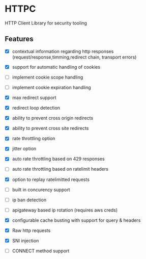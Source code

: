 HTTPC
==

HTTP Client Library for security tooling

## Features

- [x] contextual information regarding http responses (request/response,timming,redirect chain, transport errors)
- [x] support for automatic handling of cookies
- [ ] implement cookie scope handling
- [ ] implement cookie expiration handling

- [x] max redirect support
- [x] redirect loop detection
- [x] ability to prevent cross origin redirects
- [x] ability to prevent cross site redirects

- [x] rate throttling option
- [x] jitter option
- [x] auto rate throttling based on 429 responses
- [ ] auto rate throttling based on ratelimit headers
- [x] option to replay ratelimitted requests
- [ ] built in concurency support

- [ ] ip ban detection
- [ ] apigateway based ip rotation (requires aws creds)

- [x] configurable cache busting with support for query & headers

- [x] Raw http requests
- [x] SNI injection      
- [ ] CONNECT method support
